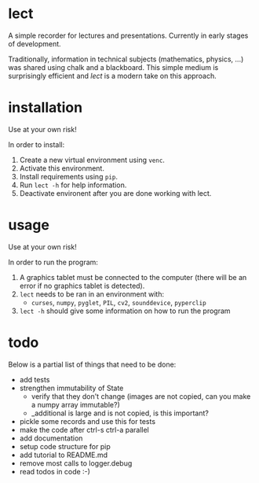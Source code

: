 # lect

A simple recorder for lectures and presentations.
Currently in early stages of development. 

Traditionally, information in technical subjects (mathematics, physics, ...)
was shared using chalk and a blackboard. This simple medium is surprisingly
efficient and *lect* is a modern take on this approach. 

# installation

Use at your own risk!

In order to install:

1) Create a new virtual environment using `venc`.
2) Activate this environment.
3) Install requirements using `pip`.
4) Run `lect -h` for help information.
5) Deactivate environent after you are done working with lect.

# usage

Use at your own risk!

In order to run the program:

1) A graphics tablet must be connected to the computer 
   (there will be an error if no graphics tablet is detected).
2) `lect` needs to be ran in an environment with:
   - `curses`, `numpy`, `pyglet`, `PIL`, `cv2`, `sounddevice`, `pyperclip`
3) `lect -h` should give some information on how to run the program

# todo

Below is a partial list of things that need to be done:

- add tests
- strengthen immutability of State
   - verify that they don't change (images are not copied, 
     can you make a numpy array immutable?)
   - _additional is large and is not copied, is this important?
- pickle some records and use this for tests
- make the code after ctrl-s ctrl-a parallel
- add documentation
- setup code structure for pip
- add tutorial to README.md
- remove most calls to logger.debug
- read todos in code :-) 
